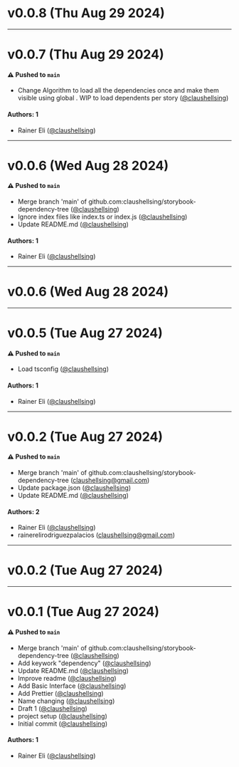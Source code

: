 # v0.0.8 (Thu Aug 29 2024)



---

# v0.0.7 (Thu Aug 29 2024)

#### ⚠️ Pushed to `main`

- Change Algorithm to load all the dependencies once and make them visible using global . WIP to load dependents per story ([@claushellsing](https://github.com/claushellsing))

#### Authors: 1

- Rainer Eli ([@claushellsing](https://github.com/claushellsing))

---

# v0.0.6 (Wed Aug 28 2024)

#### ⚠️ Pushed to `main`

- Merge branch 'main' of github.com:claushellsing/storybook-dependency-tree ([@claushellsing](https://github.com/claushellsing))
- Ignore index files like index.ts or index.js ([@claushellsing](https://github.com/claushellsing))
- Update README.md ([@claushellsing](https://github.com/claushellsing))

#### Authors: 1

- Rainer Eli ([@claushellsing](https://github.com/claushellsing))

---

# v0.0.6 (Wed Aug 28 2024)



---

# v0.0.5 (Tue Aug 27 2024)

#### ⚠️ Pushed to `main`

- Load tsconfig ([@claushellsing](https://github.com/claushellsing))

#### Authors: 1

- Rainer Eli ([@claushellsing](https://github.com/claushellsing))

---

# v0.0.2 (Tue Aug 27 2024)

#### ⚠️ Pushed to `main`

- Merge branch 'main' of github.com:claushellsing/storybook-dependency-tree (claushellsing@gmail.com)
- Update package.json ([@claushellsing](https://github.com/claushellsing))
- Update README.md ([@claushellsing](https://github.com/claushellsing))

#### Authors: 2

- Rainer Eli ([@claushellsing](https://github.com/claushellsing))
- rainerelirodriguezpalacios (claushellsing@gmail.com)

---

# v0.0.2 (Tue Aug 27 2024)



---

# v0.0.1 (Tue Aug 27 2024)

#### ⚠️ Pushed to `main`

- Merge branch 'main' of github.com:claushellsing/storybook-dependency-tree ([@claushellsing](https://github.com/claushellsing))
- Add keywork "dependency" ([@claushellsing](https://github.com/claushellsing))
- Update README.md ([@claushellsing](https://github.com/claushellsing))
- Improve readme ([@claushellsing](https://github.com/claushellsing))
- Add Basic Interface ([@claushellsing](https://github.com/claushellsing))
- Add Prettier ([@claushellsing](https://github.com/claushellsing))
- Name changing ([@claushellsing](https://github.com/claushellsing))
- Draft 1 ([@claushellsing](https://github.com/claushellsing))
- project setup ([@claushellsing](https://github.com/claushellsing))
- Initial commit ([@claushellsing](https://github.com/claushellsing))

#### Authors: 1

- Rainer Eli ([@claushellsing](https://github.com/claushellsing))
